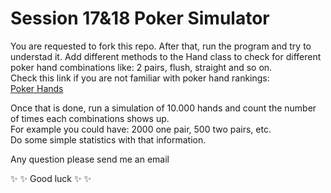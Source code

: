 # Session 17&18 Poker Simulator
You are requested to fork this repo. After that, run the program and try to understad it.
Add different methods to the Hand class to check for different poker hand combinations like: 2 pairs, flush, straight and so on.  
Check this link if you are not familiar with poker hand rankings:  
[Poker Hands](https://www.cardplayer.com/rules-of-poker/hand-rankings)  

Once that is done, run a simulation of 10.000 hands and count the number of times each combinations shows up.  
For example you could have: 2000 one pair, 500 two pairs, etc.  
Do some simple statistics with that information.  

Any question please send me an email

:sparkles: :sparkles: Good luck :sparkles: :sparkles:

